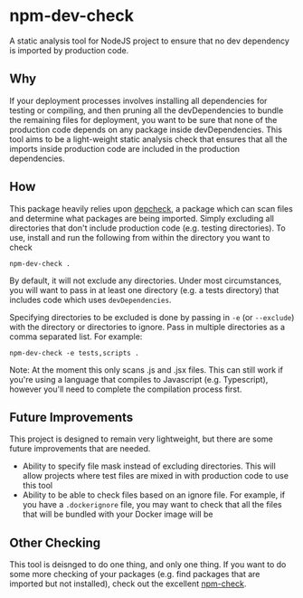 # npm-dev-check
A static analysis tool for NodeJS project to ensure that no dev dependency is imported by production code.

## Why
If your deployment processes involves installing all dependencies for testing or compiling, and then pruning all the devDependencies to bundle the remaining files for deployment, you want to be sure that none of the production code depends on any package inside devDependencies. This tool aims to be a light-weight static analysis check that ensures that all the imports inside production code are included in the production dependencies.

## How
This package heavily relies upon [depcheck](https://www.npmjs.com/package/depcheck), a package which can scan files and determine what packages are being imported. Simply excluding all directories that don't include production code (e.g. testing directories). To use, install and run the following from within the directory you want to check

`npm-dev-check .`

By default, it will not exclude any directories. Under most circumstances, you will want to pass in at least one directory (e.g. a tests directory) that includes code which uses `devDependencies`.

Specifying directories to be excluded is done by passing in `-e` (or `--exclude`) with the directory or directories to ignore. Pass in multiple directories as a comma separated list. For example:

`npm-dev-check -e tests,scripts .`

Note: At the moment this only scans .js and .jsx files. This can still work if you're using a language that compiles to Javascript (e.g. Typescript), however you'll need to complete the compilation process first.

## Future Improvements
This project is designed to remain very lightweight, but there are some future improvements that are needed.
  - Ability to specify file mask instead of excluding directories. This will allow projects where test files are mixed in with production code to use this tool
  - Ability to be able to check files based on an ignore file. For example, if you have a `.dockerignore` file, you may want to check that all the files that will be bundled with your Docker image will be

## Other Checking
This tool is deisnged to do one thing, and only one thing. If you want to do some more checking of your packages (e.g. find packages that are imported but not installed), check out the excellent [npm-check](https://www.npmjs.com/package/npm-check).